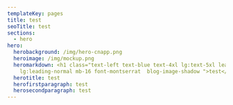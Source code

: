 ```yaml
---
templateKey: pages
title: test
seoTitle: test
sections:
  - hero
hero:
  herobackground: /img/hero-cnapp.png
  heroimage: /img/mockup.png
  heromarkdown: <h1 class="text-left text-blue text-4xl lg:text-5xl leading-normal
    lg:leading-normal mb-16 font-montserrat  blog-image-shadow ">test</h1>
  herotitle: test
  herofirstparagraph: test
  herosecondparagraph: test
---
```

